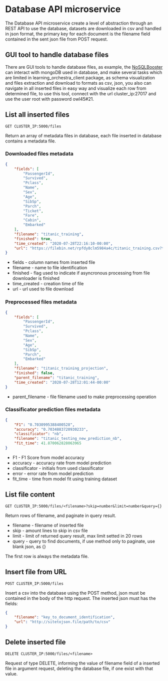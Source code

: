 # Database API microservice

The Database API microservice create a level of abstraction through an REST 
API to use the database, datasets are downloaded in csv and handled in json 
format, the primary key for each document is the filename field contained in 
the sent json file from POST request.

## GUI tool to handle database files
There are GUI tools to handle database files, as example, the 
[NoSQLBooster](https://nosqlbooster.com) can interact with mongoDB used in 
database, and make several tasks which are limited in 
learning\_orchestra\_client package, as schema visualization and files 
extraction and download to formats as csv, json, you also can navigate in all 
inserted files in easy way and visualize each row from determined file, to use 
this tool, connect with the url cluster\_ip:27017 and use the user root with 
password owl45#21.

## List all inserted files
`GET CLUSTER_IP:5000/files`

Return an array of metadata files in database, each file inserted in database 
contains a metadata file.

### Downloaded files metadata 
```json
{
    "fields": [
        "PassengerId",
        "Survived",
        "Pclass",
        "Name",
        "Sex",
        "Age",
        "SibSp",
        "Parch",
        "Ticket",
        "Fare",
        "Cabin",
        "Embarked"
    ],
    "filename": "titanic_training",
    "finished": true,
    "time_created": "2020-07-28T22:16:10-00:00",
    "url": "https://filebin.net/rpfdy8clm5984a4c/titanic_training.csv?t=gcnjz1yo"
}
```

* fields - column names from inserted file
* filename - name to file identification
* finished - flag used to indicate if asyncronous processing from file 
downloader is finished
* time_created - creation time of file
* url - url used to file download

### Preprocessed files metadata
```json
{
    "fields": [
        "PassengerId",
        "Survived",
        "Pclass",
        "Name",
        "Sex",
        "Age",
        "SibSp",
        "Parch",
        "Embarked"
    ],
    "filename": "titanic_training_projection",
    "finished": false,
    "parent_filename": "titanic_training",
    "time_created": "2020-07-28T12:01:44-00:00"
}
```

* parent_filename - file filename used to make preprocessing operation

### Classificator prediction files metadata

```json
{
    "F1": "0.7030995388400528",
    "accuracy": "0.7034883720930233",
    "classificator": "nb",
    "filename": "titanic_testing_new_prediction_nb",
    "fit_time": 41.870062828063965
}
```

* F1 - F1 Score from model accuracy
* accuracy - accuracy rate from model prediction
* classificator - initials from used classificator
* error - error rate from model prediction
* fit_time - time from model fit using training dataset

## List file content

`GET CLUSTER_IP:5000/files/<filename>?skip=number&limit=number&query={}`

Return rows of filename, and paginate in query result.

* filename - filename of inserted file
* skip - amount lines to skip in csv file
* limit - limit of returned query result, max limit setted in 20 rows
* query - query to find documents, if use method only to paginate, use blank 
json, as {}

The first row is always the metadata file.

## Insert file from URL

`POST CLUSTER_IP:5000/files`

Insert a csv into the database using the POST method, json must be contained 
in the body of the http request.
The inserted json must has the fields: 
```json
{
    "filename": "key_to_document_identification",
    "url": "http://sitetojson.file/path/to/csv"
}
```

## Delete inserted file
`DELETE CLUSTER_IP:5000/files/<filename>`

Request of type DELETE, informing the value of filename field of a inserted 
file in argument request, deleting the database file, if one exist with that 
value.

